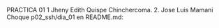
PRACTICA 01
1 Jheny Edith Quispe Chinchercoma. 
2. Jose Luis Mamani Choque
	p02_ssh/dia_01
en README.md:

